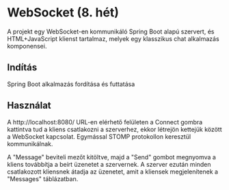 # WebSocket (8. hét)
A projekt egy WebSocket-en kommunikáló Spring Boot alapú szervert, és HTML+JavaScript klienst tartalmaz, melyek egy klasszikus chat alkalmazás komponensei.

## Indítás
Spring Boot alkalmazás fordítása és futtatása

## Használat
A http://localhost:8080/ URL-en elérhető felületen a Connect gombra kattintva tud a kliens csatlakozni a szerverhez, ekkor létrejön kettejük között a WebSocket kapcsolat. Egymással STOMP protokollon keresztül kommunikálnak.

A "Message" beviteli mezőt kitöltve, majd a "Send" gombot megnyomva a kliens továbbítja a beírt üzenetet a szervernek. A szerver ezután minden csatlakozott kliensnek átadja az üzenetet, amit a kliensek megjelenítenek a "Messages" táblázatban.